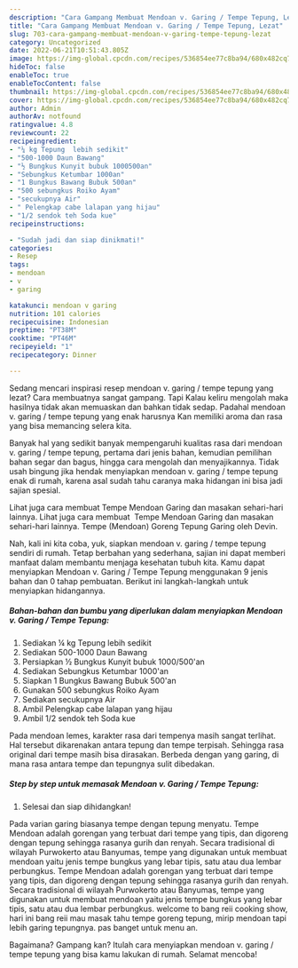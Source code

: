 ```yaml
---
description: "Cara Gampang Membuat Mendoan v. Garing / Tempe Tepung, Lezat"
title: "Cara Gampang Membuat Mendoan v. Garing / Tempe Tepung, Lezat"
slug: 703-cara-gampang-membuat-mendoan-v-garing-tempe-tepung-lezat
category: Uncategorized
date: 2022-06-21T10:51:43.805Z
image: https://img-global.cpcdn.com/recipes/536854ee77c8ba94/680x482cq70/mendoan-v-garing-tempe-tepung-foto-resep-utama.jpg
hideToc: false
enableToc: true
enableTocContent: false
thumbnail: https://img-global.cpcdn.com/recipes/536854ee77c8ba94/680x482cq70/mendoan-v-garing-tempe-tepung-foto-resep-utama.jpg
cover: https://img-global.cpcdn.com/recipes/536854ee77c8ba94/680x482cq70/mendoan-v-garing-tempe-tepung-foto-resep-utama.jpg
author: Admin
authorAv: notfound
ratingvalue: 4.8
reviewcount: 22
recipeingredient:
- "¼ kg Tepung  lebih sedikit"
- "500-1000 Daun Bawang"
- "½ Bungkus Kunyit bubuk 1000500an"
- "Sebungkus Ketumbar 1000an"
- "1 Bungkus Bawang Bubuk 500an"
- "500 sebungkus Roiko Ayam"
- "secukupnya Air"
- " Pelengkap cabe lalapan yang hijau"
- "1/2 sendok teh Soda kue"
recipeinstructions:

- "Sudah jadi dan siap dinikmati!"
categories:
- Resep
tags:
- mendoan
- v
- garing

katakunci: mendoan v garing 
nutrition: 101 calories
recipecuisine: Indonesian
preptime: "PT38M"
cooktime: "PT46M"
recipeyield: "1"
recipecategory: Dinner

---
```



Sedang mencari inspirasi resep mendoan v. garing / tempe tepung yang lezat? Cara membuatnya sangat gampang. Tapi Kalau keliru mengolah maka hasilnya tidak akan memuaskan dan bahkan tidak sedap. Padahal mendoan v. garing / tempe tepung yang enak harusnya Kan memiliki aroma dan rasa yang bisa memancing selera kita.


Banyak hal yang sedikit banyak mempengaruhi kualitas rasa dari mendoan v. garing / tempe tepung, pertama dari jenis bahan, kemudian pemilihan bahan segar dan bagus, hingga cara mengolah dan menyajikannya. Tidak usah bingung jika hendak menyiapkan mendoan v. garing / tempe tepung enak di rumah, karena asal sudah tahu caranya maka hidangan ini bisa jadi sajian spesial.

Lihat juga cara membuat Tempe Mendoan Garing dan masakan sehari-hari lainnya. Lihat juga cara membuat ️ Tempe Mendoan Garing dan masakan sehari-hari lainnya. Tempe (Mendoan) Goreng Tepung Garing oleh Devin.


Nah, kali ini kita coba, yuk, siapkan mendoan v. garing / tempe tepung sendiri di rumah. Tetap berbahan yang sederhana, sajian ini dapat memberi manfaat dalam membantu menjaga kesehatan tubuh kita. Kamu dapat menyiapkan Mendoan v. Garing / Tempe Tepung menggunakan 9 jenis bahan dan 0 tahap pembuatan. Berikut ini langkah-langkah untuk menyiapkan hidangannya.

<!--inarticleads1-->

##### Bahan-bahan dan bumbu yang diperlukan dalam menyiapkan Mendoan v. Garing / Tempe Tepung:

1. Sediakan ¼ kg Tepung  lebih sedikit
1. Sediakan 500-1000 Daun Bawang
1. Persiapkan ½ Bungkus Kunyit bubuk 1000/500&#39;an
1. Sediakan Sebungkus Ketumbar 1000&#39;an
1. Siapkan 1 Bungkus Bawang Bubuk 500&#39;an
1. Gunakan 500 sebungkus Roiko Ayam
1. Sediakan secukupnya Air
1. Ambil  Pelengkap cabe lalapan yang hijau
1. Ambil 1/2 sendok teh Soda kue


Pada mendoan lemes, karakter rasa dari tempenya masih sangat terlihat. Hal tersebut dikarenakan antara tepung dan tempe terpisah. Sehingga rasa original dari tempe masih bisa dirasakan. Berbeda dengan yang garing, di mana rasa antara tempe dan tepungnya sulit dibedakan. 

<!--inarticleads2-->

##### Step by step untuk memasak Mendoan v. Garing / Tempe Tepung:


1. Selesai dan siap dihidangkan!

Pada varian garing biasanya tempe dengan tepung menyatu. Tempe Mendoan adalah gorengan yang terbuat dari tempe yang tipis, dan digoreng dengan tepung sehingga rasanya gurih dan renyah. Secara tradisional di wilayah Purwokerto atau Banyumas, tempe yang digunakan untuk membuat mendoan yaitu jenis tempe bungkus yang lebar tipis, satu atau dua lembar perbungkus. Tempe Mendoan adalah gorengan yang terbuat dari tempe yang tipis, dan digoreng dengan tepung sehingga rasanya gurih dan renyah. Secara tradisional di wilayah Purwokerto atau Banyumas, tempe yang digunakan untuk membuat mendoan yaitu jenis tempe bungkus yang lebar tipis, satu atau dua lembar perbungkus. welcome to bang reii cooking show, hari ini bang reii mau masak tahu tempe goreng tepung, mirip mendoan tapi lebih garing tepungnya. pas banget untuk menu an. 

Bagaimana? Gampang kan? Itulah cara menyiapkan mendoan v. garing / tempe tepung yang bisa kamu lakukan di rumah. Selamat mencoba!

